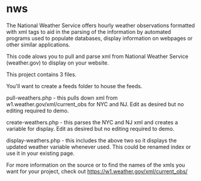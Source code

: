 # nws


The National Weather Service offers hourly weather observations formatted with xml tags to aid in the parsing of the information by automated programs used to populate databases, display information on webpages or other similar applications. 

This code alows you to pull and parse xml from National Weather Service (weather.gov) to display on your website.

This project contains 3 files.

You'll want to create a feeds folder to house the feeds.

pull-weathers.php - this pulls down xml from w1.weather.gov/xml/current_obs for NYC and NJ. Edit as desired but no editing required to demo.

create-weathers.php - this parses the NYC and NJ xml and creates a variable for display. Edit as desired but no editing required to demo.

display-weathers.php - this includes the above two so it displays the updated weather variable whenever used. This could be renamed index or use it in your existing page.

For more information on the source or to find the names of the xmls you want for your project, check out https://w1.weather.gov/xml/current_obs/

